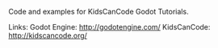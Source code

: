 Code and examples for KidsCanCode Godot Tutorials.

Links:
Godot Engine: http://godotengine.com/
KidsCanCode: http://kidscancode.org/

